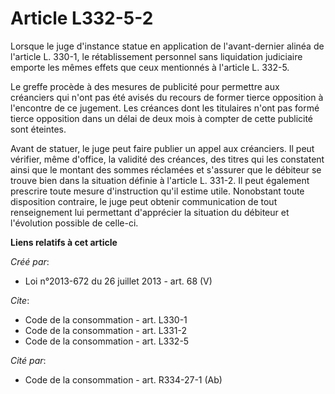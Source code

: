 # Article L332-5-2

Lorsque le juge d'instance statue en application de l'avant-dernier alinéa de l'article L. 330-1, le rétablissement personnel
sans liquidation judiciaire emporte les mêmes effets que ceux mentionnés à l'article L. 332-5. 

Le greffe procède à des mesures de publicité pour permettre aux créanciers qui n'ont pas été avisés du recours de former
tierce opposition à l'encontre de ce jugement. Les créances dont les titulaires n'ont pas formé tierce opposition dans un
délai de deux mois à compter de cette publicité sont éteintes. 

Avant de statuer, le juge peut faire publier un appel aux créanciers. Il peut vérifier, même d'office, la validité des
créances, des titres qui les constatent ainsi que le montant des sommes réclamées et s'assurer que le débiteur se trouve bien
dans la situation définie à l'article L. 331-2. Il peut également prescrire toute mesure d'instruction qu'il estime utile.
Nonobstant toute disposition contraire, le juge peut obtenir communication de tout renseignement lui permettant d'apprécier
la situation du débiteur et l'évolution possible de celle-ci.

**Liens relatifs à cet article**

_Créé par_:

  - Loi n°2013-672 du 26 juillet 2013 - art. 68 (V)

_Cite_:

  - Code de la consommation - art. L330-1
  - Code de la consommation - art. L331-2
  - Code de la consommation - art. L332-5

_Cité par_:

  - Code de la consommation - art. R334-27-1 (Ab)
